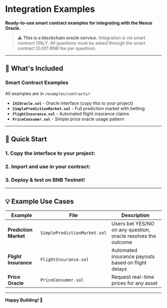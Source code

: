 # Integration Examples

**Ready-to-use smart contract examples for integrating with the Nexus Oracle.**

> ⚠️ **This is a blockchain oracle service.** Integration is via smart contract ONLY.
> All questions must be asked through the smart contract (0.001 BNB fee per question).

---

## 📁 What's Included

### **Smart Contract Examples**
All examples are in `/examples/contracts/`:

- **`IAIOracle.sol`** - Oracle interface (copy this to your project)
- **`SimplePredictionMarket.sol`** - Full prediction market with betting
- **`FlightInsurance.sol`** - Automated flight insurance claims
- **`PriceConsumer.sol`** - Simple price oracle usage pattern

---

## 🎯 Quick Start

### **1. Copy the interface to your project:**

### **2. Import and use in your contract:**

### **3. Deploy & test on BNB Testnet!**

---

## 💡 Example Use Cases

| Example | File | Description |
|---------|------|-------------|
| **Prediction Market** | `SimplePredictionMarket.sol` | Users bet YES/NO on any question, oracle resolves the outcome |
| **Flight Insurance** | `FlightInsurance.sol` | Automated insurance payouts based on flight delays |
| **Price Oracle** | `PriceConsumer.sol` | Request real-time prices for any asset |

---

**Happy Building! 🎉**
